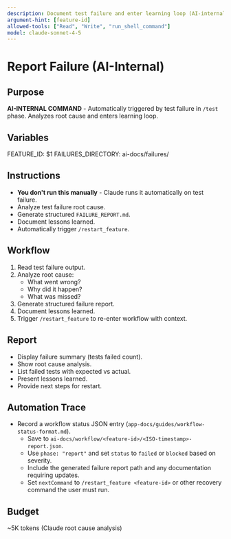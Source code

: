 ```yaml
---
description: Document test failure and enter learning loop (AI-internal command)
argument-hint: [feature-id]
allowed-tools: ["Read", "Write", "run_shell_command"]
model: claude-sonnet-4-5
---
```


# Report Failure (AI-Internal)

## Purpose
**AI-INTERNAL COMMAND** - Automatically triggered by test failure in `/test` phase. Analyzes root cause and enters learning loop.

## Variables
FEATURE_ID: $1
FAILURES_DIRECTORY: ai-docs/failures/

## Instructions
- **You don't run this manually** - Claude runs it automatically on test failure.
- Analyze test failure root cause.
- Generate structured `FAILURE_REPORT.md`.
- Document lessons learned.
- Automatically trigger `/restart_feature`.

## Workflow
1. Read test failure output.
2. Analyze root cause:
   - What went wrong?
   - Why did it happen?
   - What was missed?
3. Generate structured failure report.
4. Document lessons learned.
5. Trigger `/restart_feature` to re-enter workflow with context.

## Report
- Display failure summary (tests failed count).
- Show root cause analysis.
- List failed tests with expected vs actual.
- Present lessons learned.
- Provide next steps for restart.

## Automation Trace
- Record a workflow status JSON entry (`app-docs/guides/workflow-status-format.md`).
  - Save to `ai-docs/workflow/<feature-id>/<ISO-timestamp>-report.json`.
  - Use `phase: "report"` and set `status` to `failed` or `blocked` based on severity.
  - Include the generated failure report path and any documentation requiring updates.
  - Set `nextCommand` to `/restart_feature <feature-id>` or other recovery command the user must run.

## Budget
~5K tokens (Claude root cause analysis)
